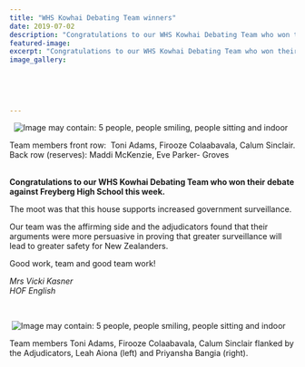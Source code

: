 ```yaml
---
title: "WHS Kowhai Debating Team winners"
date: 2019-07-02
description: "Congratulations to our WHS Kowhai Debating Team who won their debate against Freyberg High School this week..."
featured-image: 
excerpt: "Congratulations to our WHS Kowhai Debating Team who won their debate against Freyberg High School this week."
image_gallery:
    
    
    
    
    
---
```


<p>&nbsp;&nbsp;<img src="https://scontent-syd2-1.xx.fbcdn.net/v/t1.0-9/65782744_2289031527812679_2149961998748614656_n.jpg?_nc_cat=107&amp;_nc_oc=AQl7EP5PX8_S5T0aSIMWemZtjpXG8huBQ2CY4F9A8eRAQVRGCHgi28CNw1GwzXrrU_I&amp;_nc_ht=scontent-syd2-1.xx&amp;oh=1187c6385eeb24a9aad68122b3070914&amp;oe=5D830800" alt="Image may contain: 5 people, people smiling, people sitting and indoor" /></p>
<p><span>Team members front row: &nbsp;Toni Adams, Firooze Colaabavala, Calum Sinclair.</span><br />Back row (reserves): Maddi McKenzie, Eve Parker- Groves<br /><br /></p>
<p><strong>Congratulations to our WHS Kowhai Debating Team who won their debate against Freyberg High School this week.</strong></p>
<p>The moot was that this house supports increased government surveillance.</p>
<p>Our team was the affirming side and the adjudicators found that their arguments were more persuasive in proving that greater surveillance will lead to greater safety for New Zealanders.</p>
<p>Good work, team and good team work!</p>
<p><em>Mrs Vicki Kasner</em><br /><em>HOF English</em>&nbsp;</p>
<p>&nbsp;</p>
<p>&nbsp;<img src="https://scontent-syd2-1.xx.fbcdn.net/v/t1.0-9/65577575_2289031741145991_3214192222534631424_n.jpg?_nc_cat=105&amp;_nc_oc=AQlAInWSTNlBL9Arxi01WO1XgEl2vRHwqccot6HT9iOJj9L_UuMQMSTxW-NjM8PrLIw&amp;_nc_ht=scontent-syd2-1.xx&amp;oh=8095e4a5930f107ca0c6dc18a6d407d4&amp;oe=5DC58B02" alt="Image may contain: 5 people, people smiling, people sitting and indoor" /></p>
<p><span>Team members Toni Adams, Firooze Colaabavala, Calum Sinclair flanked by the&nbsp;<span>Adjudicators,&nbsp;<span>Leah Aiona (left) and&nbsp;<span>Priyansha Bangia (right).</span></span></span></span></p>

